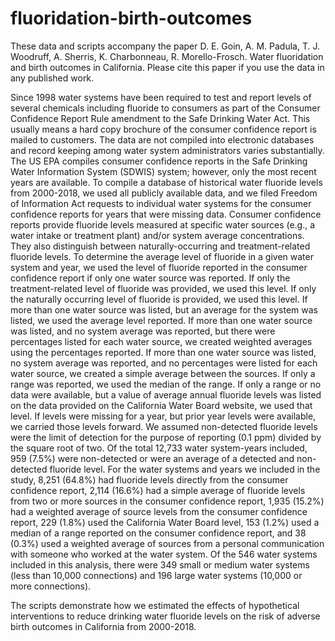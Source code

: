 # fluoridation-birth-outcomes

These data and scripts accompany the paper D. E. Goin, A. M. Padula, T. J. Woodruff, A. Sherris, K. Charbonneau, R. Morello-Frosch. Water fluoridation and birth outcomes in California. Please cite this paper if you use the data in any published work.

Since 1998 water systems have been required to test and report levels of several chemicals including fluoride to consumers as part of the Consumer Confidence Report Rule amendment to the Safe Drinking Water Act. This usually means a hard copy brochure of the consumer confidence report is mailed to customers. The data are not compiled into electronic databases and record keeping among water system administrators varies substantially. The US EPA compiles consumer confidence reports in the Safe Drinking Water Information System (SDWIS) system; however, only the most recent years are available. To compile a database of historical water fluoride levels from 2000-2018, we used all publicly available data, and we filed Freedom of Information Act requests to individual water systems for the consumer confidence reports for years that were missing data. Consumer confidence reports provide fluoride levels measured at specific water sources (e.g., a water intake or treatment plant) and/or system average concentrations. They also distinguish between naturally-occurring and treatment-related fluoride levels. To determine the average level of fluoride in a given water system and year, we used the level of fluoride reported in the consumer confidence report if only one water source was reported. If only the treatment-related level of fluoride was provided, we used this level. If only the naturally occurring level of fluoride is provided, we used this level. If more than one water source was listed, but an average for the system was listed, we used the average level reported. If more than one water source was listed, and no system average was reported, but there were percentages listed for each water source, we created weighted averages using the percentages reported. If more than one water source was listed, no system average was reported, and no percentages were listed for each water source, we created a simple average between the sources. If only a range was reported, we used the median of the range. If only a range or no data were available, but a value of average annual fluoride levels was listed on the data provided on the California Water Board website, we used that level. If levels were missing for a year, but prior year levels were available, we carried those levels forward. We assumed non-detected fluoride levels were the limit of detection for the purpose of reporting (0.1 ppm) divided by the square root of two. Of the total 12,733 water system-years included, 959 (7.5%) were non-detected or were an average of a detected and non-detected fluoride level. For the water systems and years we included in the study, 8,251 (64.8%) had fluoride levels directly from the consumer confidence report, 2,114 (16.6%) had a simple average of fluoride levels from two or more sources in the consumer confidence report, 1,935 (15.2%) had a weighted average of source levels from the consumer confidence report, 229 (1.8%) used the California Water Board level, 153 (1.2%) used a median of a range reported on the consumer confidence report, and 38 (0.3%) used a weighted average of sources from a personal communication with someone who worked at the water system. Of the 546 water systems included in this analysis, there were 349 small or medium water systems (less than 10,000 connections) and 196 large water systems (10,000 or more connections).

The scripts demonstrate how we estimated the effects of hypothetical interventions to reduce drinking water fluoride levels on the risk of adverse birth outcomes in California from 2000-2018.

